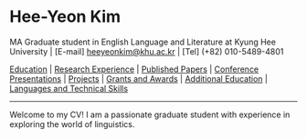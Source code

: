 # Hee-Yeon Kim
MA Graduate student in English Language and Literature at Kyung Hee University | [E-mail]
heeyeonkim@khu.ac.kr | [Tel] (+82) 010-5489-4801

[Education](education.md) | [Research Experience](experience.md) | [Published Papers](published.md) | 
[Conference Presentations](projects.md) | [Projects](projects.md) | [Grants and Awards](grants.md) | 
[Additional Education](addedu.md) | [Languages and Technical Skills](langtech.md)

---

Welcome to my CV! I am a passionate graduate student with experience in exploring the world of linguistics.
